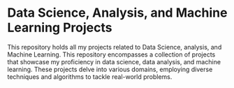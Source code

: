 # Data Science, Analysis, and Machine Learning Projects

This repository holds all my projects related to Data Science, analysis, and Machine Learning.
This repository encompasses a collection of projects that showcase my proficiency in data science, data analysis, and machine learning. These projects delve into various domains, employing diverse techniques and algorithms to tackle real-world problems.
